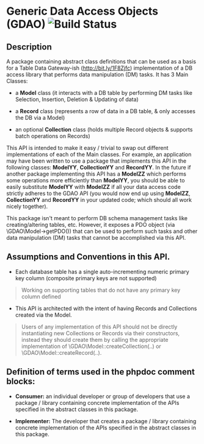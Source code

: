 # Generic Data Access Objects (GDAO) ![Build Status](https://travis-ci.org/rotexsoft/gdao.svg?branch=master)

## Description

A package containing abstract class definitions that can be used as a basis for a Table Data Gateway-ish (http://bit.ly/1F8Zjfc) implementation of a DB access library that performs data manipulation (DM) tasks.
It has 3 Main Classes:

* a **Model** class (it interacts with a DB table by performing DM tasks like Selection, Insertion, Deletion & Updating of data)

* a **Record** class (represents a row of data in a DB table, & only accesses the DB via a Model)

* an optional **Collection** class (holds multiple Record objects & supports batch operations on Records)

This API is intended to make it easy / trivial to swap out different implementations of each of the Main classes.
For example, an application may have been written to use a package that implements this API in the following classes:
**ModelYY**, **CollectionYY** and **RecordYY**.
In the future if another package implementing this API has a **ModelZZ** which performs some operations more
efficiently than **ModelYY**, you should be able to easily substitute **ModelYY** with **ModelZZ** if all your
data access code strictly adheres to the GDAO API (you would now end up using **ModelZZ**, **CollectionYY** 
and **RecordYY** in your updated code; which should all work nicely together).

This package isn't meant to perform DB schema management tasks like creating/altering tables, etc. However, it exposes a PDO object (via \GDAO\Model->getPDO()) that can be used to perform such tasks and other data manipulation (DM) tasks that cannot be accomplished via this API.


##  Assumptions and Conventions in this API. 

* Each database table has a single auto-incrementing numeric primary key column (composite primary keys are not supported)
> Working on supporting tables that do not have any primary key column defined

* This API is architected with the intent of having Records and Collections created via the Model.
> Users of any implementation of this API should not be directly instantiating new Collections or Records via their constructors, instead they should create them by calling the appropriate implementation of \GDAO\Model::createCollection(..) or \GDAO\Model::createRecord(..).

## Definition of terms used in the phpdoc comment blocks:
 
 * **Consumer:** an individual developer or group of developers that use a package / library containing concrete implementation of the APIs specified in the abstract classes in this package.
 
 * **Implementer:** The developer that creates a package / library containing concrete implementation of the APIs specified in the abstract classes in this package.

